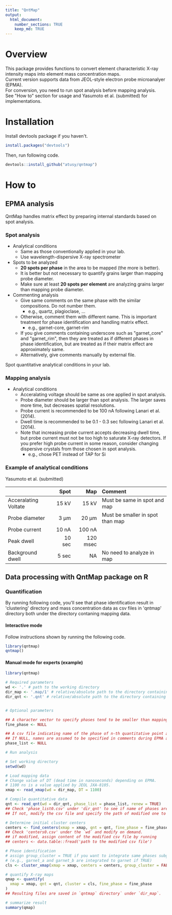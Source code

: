 ```yaml
---
title: "QntMap"
output: 
  html_document: 
    number_sections: TRUE
    keep_md: TRUE
---
```




# Overview

This package provides functions to convert element characteristic X-ray intensity maps into element mass concentration maps.  
Current version supports data from JEOL-style electron probe microanalyer (EPMA).  
For conversion, you need to run spot analysis before mapping analysis.  
See "How to" section for usage and Yasumoto et al. (submitted) for implementations.

# Installation

Install devtools package if you haven't.


```r
install.packages("devtools")
```

Then, run following code.


```r
devtools::install_github("atusy/qntmap")
```

# How to

## EPMA analysis

QntMap handles matrix effect by preparing internal standards based on spot analysis.


### Spot analysis

- Analytical conditions
    - Same as those conventionally applied in your lab.
    - Use wavelength-dispersive X-ray spectrometer
- Spots to be analyzed
    - **20 spots per phase** in the area to be mapped (the more is better).
    - It is better but not necessary to quantify grains larger than mapping probe diameter.
    - Make sure at least **20 spots per element** are analyzing grains larger than mapping probe diameter.
- Commenting analysis
    - Give same comments on the same phase with the similar compositions. Do not number them.
      - e.g., quartz, plagioclase, ...
    - Otherwise, comment them with different name. This is important treatment for phase identification and handling matrix effect.
      - e.g., garnet-core, garnet-rim
    - If you give comments containing underscore such as "garnet_core" and "garnet_rim", then they are treated as if different phases in phase identification, but are treated as if their matrix effect are approximately same. 
    - Alternatively, give comments manually by external file.
    
Spot quantitative analytical conditions in your lab.

### Mapping analysis

- Analytical conditions
    - Acceralating voltage should be same as one applied in spot analysis.
    - Probe diameter should be larger than spot analysis. The larger saves more time, but decreases spatial resolutions.
    - Probe current is recommended to be 100 nA following Lanari et al. (2014).
    - Dwell time is recommended to be 0.1 - 0.3 sec following Lanari et al. (2014).
    - Note that increasing probe current accepts decreasing dwell time, but probe current must not be too high to saturate X-ray detectors. If you prefer high probe current in some reason, consider changing dispersive crystals from those chosen in spot analysis.
        - e.g., chose PET instead of TAP for Si


### Example of analytical conditions

Yasumoto et al. (submitted)

|                     | Spot  | Map     | Comment                         |
|:--------------------|------:|--------:|:--------------------------------|
|Acceralating Voltate | 15 kV | 15 kV   | Must be same in spot and map    |
|Probe diameter       | 3 μm  | 20 μm   | Must be smaller in spot than map|
|Probe current        | 10 nA | 100 nA  |                                 |
|Peak dwell           | 10 sec| 120 msec|                                 |
|Background dwell     |  5 sec| NA      | No need to analyze in map       |


## Data processing with QntMap package on R

### Quantification

By running following code, you'll see that phase identification result in 'clustering' directory and mass concentration data as csv files in 'qntmap' directory both under the directory contaning mapping data.

#### Interactive mode

Follow instructions shown by running the following code.


```r
library(qntmap)
qntmap()
```


#### Manual mode for experts (example)


```r
library(qntmap)

# Required parameters
wd <- '.' # path to the working directory
dir_map <- '.map/1' # relative/absolute path to the directory containing ascii converted X-ray map files (1_map.txt, 2_map.txt, and so on)"
dir_qnt <- '.qnt' # relative/absolute path to the directory containing .qnt files (pkint.qnt, net.qnt, and so on)"


# Optional parameters

## A character vector to specify phases tend to be smaller than mapping probe diameter
fine_phase <- NULL 

## A csv file indicating name of the phase of n-th quantitative point analysis.
## If NULL, names are assumed to be specified in comments during EPMA analysis.
phase_list <- NULL 

# Run analysis

# Set working directory
setwd(wd)

# Load mapping data
# Change value of DT (dead time in nanoseconds) depending on EPMA.
# 1100 ns is a value applied by JEOL JXA-8105.
xmap <- read_xmap(wd = dir_map, DT = 1100)

# Compile quantitative data
qnt <- read_qnt(wd = dir_qnt, phase_list = phase_list, renew = TRUE)
## Check 'phase_list0.csv' under 'dir_qnt' to see if name of phases are provided properly.
## If not, modify the csv file and specify the path of modified one to `phase_list` in "Optional parameters" section and rerun the above code.

# Determine initial cluster centers
centers <- find_centers(xmap = xmap, qnt = qnt, fine_phase = fine_phase)
## Check 'centers0.csv' under the `wd` and modify on demand.
## if modified, assign content of the modified csv file by running
## centers <- data.table::fread('path to the modified csv file')

# Phase identification
# assign group_cluster = TRUE if you want to integrate same phases subgrouped by suffix after '_' 
# (e.g., garnet_a and garnet_b are integrated to garnet if TRUE)
cls <- cluster_xmap(xmap = xmap, centers = centers, group_cluster = FALSE)

# quantify X-ray maps
qmap <- quantify(
  xmap = xmap, qnt = qnt, cluster = cls, fine_phase = fine_phase
)
## Resulting files are saved in `qntmap` directory` under `dir_map`.

# summarize result
summary(qmap)
```

